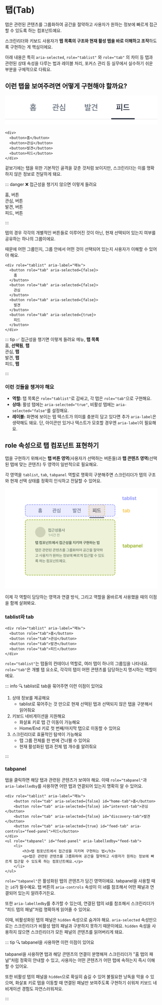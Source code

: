 # 탭(Tab)

탭은 관련된 콘텐츠를 그룹화하여 공간을 절약하고 사용자가 원하는 정보에 빠르게 접근할 수 있도록 하는 컴포넌트예요.

스크린리더와 키보드 사용자가 **탭 목록의 구조와 현재 활성 탭을 바로 이해하고 조작**하도록 구현하는 게 핵심이에요.

아래 내용은 특히 `aria-selected`, `role="tablist"` 와 `role="tab"` 의 차이 등 탭과 관련된 상태 속성을 다루는 법과 레이블 처리, 포커스 관리 등 실무에서 실수하기 쉬운 부분을 구체적으로 다뤄요.

## 이런 탭을 보여주려면 어떻게 구현해야 할까요?

![탭 예시](../images/tab.png)

```tsx
<div>
  <button>홈</button>
  <button>관심</button>
  <button>발견</button>
  <button>피드</button>
</div>
```

겉보기에는 탭을 위한 기본적인 골격을 갖춘 것처럼 보이지만, 스크린리더는 이를 명확하지 않은 정보로 전달하게 돼요.

::: danger ❌ 접근성을 챙기지 않으면 이렇게 들려요

홈, 버튼<br />
관심, 버튼<br />
발견, 버튼<br />
피드, 버튼<br />

:::

탭의 경우 각각의 개별적인 버튼들로 이루어진 것이 아닌, 현재 선택되어 있는지 여부를 공유하는 하나의 그룹이에요.

때문에 어떤 그룹인지, 그룹 안에서 어떤 것이 선택되어 있는지 사용자가 이해할 수 있어야 해요.

```tsx{1-2,5,8,11}
<div role="tablist" aria-label="메뉴">
  <button role="tab" aria-selected={false}>
    홈
  </button>
  <button role="tab" aria-selected={false}>
    관심
  </button>
  <button role="tab" aria-selected={false}>
    발견
  </button>
  <button role="tab" aria-selected={true}>
    피드
  </button>
</div>
```

::: tip ✅ 접근성을 챙기면 이렇게 들려요
메뉴, **탭 목록**<br />
홈, **선택됨**, **탭**<br />
관심, **탭**<br />
발견, **탭**<br />
피드, **탭**<br />

:::

### 이런 것들을 챙겨야 해요

- **역할:** 탭 목록은 `role="tablist"`로 감싸고, 각 탭은 `role="tab"`으로 구현해요.
- **상태:** 활성 탭에는 `aria-selected="true"`, 비활성 탭에는 `aria-selected="false"`를 설정해요.
- **레이블:** 화면에 보이는 탭 텍스트가 의미를 충분히 담고 있다면 추가 `aria-label`은 생략해도 돼요. 단, 아이콘만 있거나 텍스트가 모호할 경우엔 `aria-label`이 필요해요.<br />

## role 속성으로 탭 컴포넌트 표현하기

탭을 구현하기 위해서는 **탭 버튼 영역**(사용자가 선택하는 버튼들)과 **탭 콘텐츠 영역**(선택된 탭에 맞는 콘텐츠) 두 영역이 일반적으로 필요해요.

각 영역을 `tablist`, `tab`, `tabpanel` 역할로 명확히 구분해주면 스크린리더가 탭의 구조와 현재 선택 상태를 정확히 인식하고 전달할 수 있어요.

![탭 역할 예시](../images/tab-role-example.png)

이제 각 역할이 담당하는 영역과 연결 방식, 그리고 역할을 올바르게 사용했을 때의 이점을 함께 살펴봐요.

### tablist와 tab

```tsx
<div role="tablist" aria-label="메뉴">
  <button role="tab">홈</button>
  <button role="tab">관심</button>
  <button role="tab">발견</button>
  <button role="tab">피드</button>
</div>
```

`role="tablist"`는 탭들의 컨테이너 역할로, 여러 탭이 하나의 그룹임을 나타내요. <br />
`role="tab"`은 개별 탭 요소로, 각각의 탭이 어떤 콘텐츠를 담당하는지 명시하는 역할이에요.

::: info 🔍 tablist로 tab을 묶어주면 이런 이점이 있어요

1. 상태 정보를 제공해요
   - tablist로 묶어주는 것 만으로 현재 선택된 탭과 선택되지 않은 탭을 구분해서 읽어줘요
2. 키보드 네비게이션을 지원해요
   - 화살표 키로 탭 간 이동이 가능해요
   - Home/End 키로 첫 번째/마지막 탭으로 이동할 수 있어요
3. 스크린리더로 효율적인 탐색이 가능해요
   - 탭 그룹 전체를 한 번에 건너뛸 수 있어요
   - 현재 활성화된 탭과 전체 탭 개수를 알려줘요

:::

### tabpanel

탭을 클릭하면 해당 탭과 관련된 콘텐츠가 보여야 해요. 이때 `role="tabpanel"`과 `aria-labelledby`를 사용하면 어떤 탭과 연결되어 있는지 명확히 알 수 있어요.

```tsx
<div role="tablist" aria-label="메뉴">
	<button role="tab" aria-selected={false} id="home-tab">홈</button>
	<button role="tab" aria-selected={false} id="interest-tab">관심</button>
	<button role="tab" aria-selected={false} id="discovery-tab">발견</button>
	<button role="tab" aria-selected={true} id="feed-tab" aria-controls="feed-panel">피드</button>
</div>
<ul role="tabpanel" id="feed-panel" aria-labelledby="feed-tab">
	<li>
		<h3>탭 컴포넌트에서 접근성을 지키며 구현하는 법</h3>
		<p>탭은 관련된 콘텐츠를 그룹화하여 공간을 절약하고 사용자가 원하는 정보에 빠르게 접근할 수 있도록 하는 컴포넌트예요.</p>
	</li>
</ul>
```

`role="tabpanel"`은 활성화된 탭의 콘텐츠가 담긴 영역이에요. tabpanel을 사용할 때는 `id`가 필수예요. 탭 버튼의 `aria-controls` 속성이 이 id를 참조해서 어떤 패널과 연결되어 있는지 알려주거든요.

또한 `aria-labelledby`를 추가할 수 있는데, 연결된 탭의 id를 참조해서 스크린리더가 "피드 탭의 패널"처럼 명확하게 읽어줄 수 있어요.

이때, 비활성화된 탭의 패널은 `hidden` 속성으로 숨겨야 해요.
`aria-selected` 속성만으로는 스크린리더가 비활성 탭의 패널과 구분하지 못하기 때문이에요. `hidden` 속성을 사용하지 않으면 스크린리더가 모든 패널의 콘텐츠를 읽어버리게 돼요.

::: tip 🔍 tabpanel을 사용하면 이런 이점이 있어요

tabpanel을 사용하면 탭과 해당 콘텐츠의 연결이 분명해져 스크린리더가 "홈 탭의 패널"처럼 정확히 안내할 수 있고, 사용자는 어떤 콘텐츠가 어떤 탭에 속하는지 즉시 이해할 수 있어요.

또한 비활성 탭의 패널을 `hidden`으로 확실히 숨길 수 있어 불필요한 낭독을 막을 수 있으며, 화살표 키로 탭을 이동할 때 연결된 패널만 보여주도록 구현하기 쉬워져 키보드 네비게이션 경험도 자연스러워져요.

:::
